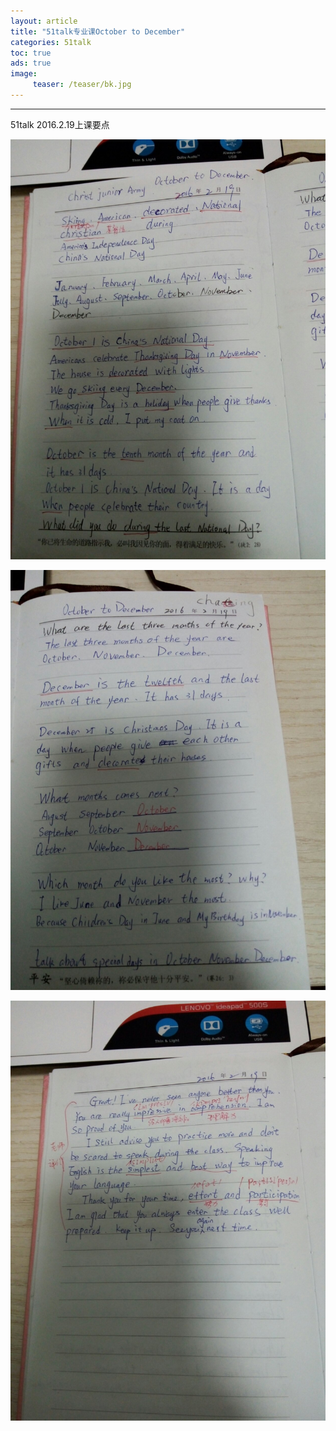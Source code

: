 ```yaml
---
layout: article
title: "51talk专业课October to December"
categories: 51talk
toc: true
ads: true
image:
     teaser: /teaser/bk.jpg
---
```


---

51talk   2016.2.19上课要点

![ss](https://github.com/storage201602/storage201602/blob/master/chenyifan2016/_posts/51talk/2016-02-22-101551talk.md/0222_42.jpg?raw=true)

![ss](https://github.com/storage201602/storage201602/blob/master/chenyifan2016/_posts/51talk/2016-02-22-101551talk.md/0222_43.jpg?raw=true)

![ss](https://github.com/storage201602/storage201602/blob/master/chenyifan2016/_posts/51talk/2016-02-22-101551talk.md/0222_44.jpg?raw=true)